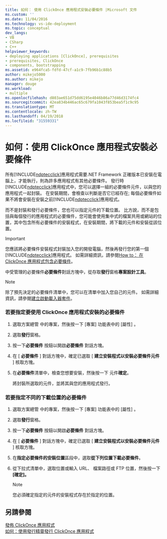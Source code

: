 ```yaml
---
title: 如何： 使用 ClickOnce 應用程式安裝必要條件 |Microsoft 文件
ms.custom: ''
ms.date: 11/04/2016
ms.technology: vs-ide-deployment
ms.topic: conceptual
dev_langs:
- VB
- CSharp
- C++
helpviewer_keywords:
- deploying applications [ClickOnce], prerequisites
- prerequisites, ClickOnce
- components, bootstrapping
ms.assetid: e964fca5-fdfd-47cf-a1c9-7fb96b1c88b5
author: mikejo5000
ms.author: mikejo
manager: douge
ms.workload:
- multiple
ms.openlocfilehash: d803ae651d75dd6195e4046b86a77d46d3174fc4
ms.sourcegitcommit: 42ea834b446ac65c679fa1043f853bea5f1c9c95
ms.translationtype: MT
ms.contentlocale: zh-TW
ms.lasthandoff: 04/19/2018
ms.locfileid: "31559331"
---
```

# <a name="how-to-install-prerequisites-with-a-clickonce-application"></a>如何：使用 ClickOnce 應用程式安裝必要條件
所有[!INCLUDE[ndptecclick](../deployment/includes/ndptecclick_md.md)]應用程式需要.NET Framework 正確版本已安裝在電腦上，才能執行，則為許多應用程式有其他必要條件。 發行時[!INCLUDE[ndptecclick](../deployment/includes/ndptecclick_md.md)]應用程式中，您可以選擇一組的必要條件元件，以與您的應用程式一起封裝。 在安裝期間，會檢查以判斷是否它已經存在; 每個必要條件如果不將會安裝在安裝之前[!INCLUDE[ndptecclick](../deployment/includes/ndptecclick_md.md)]應用程式。  
  
 而不是封裝和發行必要條件，您也可以指定元件的下載位置。 比方說，而不是包括與每個發行的應用程式的必要條件，您可能會使用集中式的檔案共用或網站的位置，其中包含所有必要條件的安裝程式，在安裝期間，將下載的元件和安裝從該位置。  
  
> [!IMPORTANT]
>  您應該將必要條件安裝程式封裝加入您的開發電腦，然後再發行您的第一個[!INCLUDE[ndptecclick](../deployment/includes/ndptecclick_md.md)]應用程式。 如需詳細資訊，請參閱[How to： 在 ClickOnce 應用程式包含必要條件](../deployment/how-to-include-prerequisites-with-a-clickonce-application.md)。  
  
 中受管理的必要條件**必要條件**對話方塊中，從存取**發行**窗格**專案設計工具**。  
  
> [!NOTE]
>  除了預先決定的必要條件清單中，您可以在清單中加入您自己的元件。 如需詳細資訊，請參閱[建立啟動載入器套件](../deployment/creating-bootstrapper-packages.md)。  
  
### <a name="to-specify-prerequisites-to-install-with-a-clickonce-application"></a>若要指定要使用 ClickOnce 應用程式安裝的必要條件  
  
1.  選取方案總管 中的專案，然後按一下 [專案]  功能表中的 [屬性] 。  
  
2.  選取**發行**窗格。  
  
3.  按一下**必要條件** 按鈕以開啟**必要條件** 對話方塊。  
  
4.  在 [ **必要條件** ] 對話方塊中，確定已選取 [ **建立安裝程式以安裝必要條件元件** ] 核取方塊。  
  
5.  在**必要條件**清單中，檢查您想要安裝，然後按一下 元件**確定**。  
  
     將封裝所選取的元件，並將其與您的應用程式發行。  
  
### <a name="to-specify-a-different-download-location-for-prerequisites"></a>若要指定不同的下載位置的必要條件  
  
1.  選取方案總管 中的專案，然後按一下 [專案]  功能表中的 [屬性] 。  
  
2.  選取**發行**窗格。  
  
3.  按一下**必要條件** 按鈕以開啟**必要條件** 對話方塊。  
  
4.  在 [ **必要條件** ] 對話方塊中，確定已選取 [ **建立安裝程式以安裝必要條件元件** ] 核取方塊。  
  
5.  在**指定必要條件的安裝位置**區段中，選取**從下列位置下載必要條件**。  
  
6.  從下拉式清單中，選取位置或輸入 URL、 檔案路徑或 FTP 位置，然後按一下 **[確定]。**  
  
    > [!NOTE]
    >  您必須確定指定的元件的安裝程式存在於指定的位置。  
  
## <a name="see-also"></a>另請參閱  
 [發佈 ClickOnce 應用程式](../deployment/publishing-clickonce-applications.md)   
 [如何：使用發行精靈發行 ClickOnce 應用程式](../deployment/how-to-publish-a-clickonce-application-using-the-publish-wizard.md)